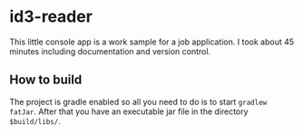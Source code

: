 # id3-reader
This little console app is a work sample for a job application. I took about 45 minutes including documentation and version control.

## How to build
The project is gradle enabled so all you need to do is to start `gradlew fatJar`. After that you have an executable jar file in the directory `$build/libs/`.
